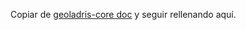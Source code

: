 Copiar de [geoladris-core doc](http://geoladris-core.readthedocs.io/es/latest/changelog/) y seguir rellenando aquí.

